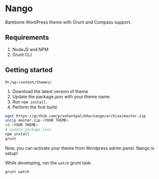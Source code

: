 Nango
=====

Barebone WordPress theme with Grunt and Compass support.

## Requirements

1. NodeJS and NPM
2. Grunt CLI

## Getting started

In `/wp-content/themes/`

1. Download the latest version of theme 
2. Update the package.json with your theme name.
3. Run `npm install`.
4. Perform the first build.

```sh
wget https://github.com/prashantpalikhe/nango/archive/master.zip
unzip master.zip <YOUR THEME>
cd <YOUR THEME>
# update package.json
npm install
grunt
```

Now, you can activate your theme from Wordpress admin panel. Nango is setup!

While developing, run the `watch` grunt task.

```sh
grunt watch
```
